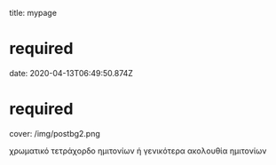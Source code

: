 <!--

author:   Andre Dietrich

email:    LiaScript@web.de

version:  0.0.1

language: en

narrator: US English Female

script:   javascript resourse url

script:   another javascript resourse url

link:     some css stuff
          and some more css

-->
title: mypage 
# required
date: 2020-04-13T06:49:50.874Z 
# required
cover: /img/postbg2.png


χρωματικό τετράχορδο ημιτονίων ή γενικότερα ακολουθία ημιτονίων
